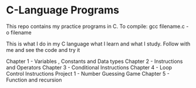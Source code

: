 # C-Language Programs
This repo contains my practice programs in C. 
To compile: gcc filename.c -o filename

This is what I do in my C language what I learn and what I study. Follow with me and see the code and try it

Chapter 1 - Variables , Constants and Data types
Chapter 2 - Instructions and Operators
Chapter 3 - Conditional Instructions
Chapter 4 - Loop Control Instructions
Project 1 - Number Guessing Game
Chapter 5 - Function and recursion
